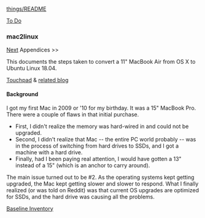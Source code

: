 [things/README](https://github.com/vmsmith/things/blob/master/README.md)

[To Do](https://github.com/vmsmith/things/blob/master/to_do.md)

### mac2linux

[Next](https://github.com/vmsmith/mac2linux/blob/master/Baseline_Inventory.md) Appendices >>

This documents the steps taken to convert a 11" MacBook Air from OS X to Ubuntu Linux 18.04.

[Touchpad](https://int3ractive.com/2018/09/make-the-best-of-MacBook-touchpad-on-Ubuntu.html) & [related blog](https://williambharding.com/blog/technology/toward-a-linux-touchpad-as-smooth-as-macbook-pro/)

#### Background

I got my first Mac in 2009 or '10 for my birthday. It was a 15" MacBook Pro. There were a couple of flaws in that initial purchase. 

* First, I didn't realize the memory was hard-wired in and could not be upgraded. 
* Second, I didn't realize that Mac -- the entire PC world probably -- was in the process of switching from hard drives to SSDs, and I got a machine with a hard drive.
* Finally, had I been paying real attention, I would have gotten a 13" instead of a 15" (which is an anchor to carry around).

The main issue turned out to be #2. As the operating systems kept getting upgraded, the Mac kept getting slower and slower to respond. What I finally realized (or was told on Reddit) was that current OS upgrades are optimized for SSDs, and the hard drive was causing all the problems.

[Baseline Inventory](https://github.com/vmsmith/mac2linux/blob/master/Baseline_Inventory.md)

